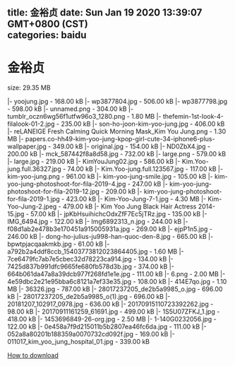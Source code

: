 
title: 金裕贞
date: Sun Jan 19 2020 13:39:07 GMT+0800 (CST)    
categories: baidu
---

# 金裕贞
size: 29.35 MB
 
 
|- yoojung.jpg - 168.00 kB
|- wp3877804.jpg - 506.00 kB
|- wp3877798.jpg - 598.00 kB
|- unnamed.png - 304.00 kB
|- tumblr_oczn6wg56f1utfw96o3_1280.png - 1.80 MB
|- thefemin-1st-look-4-filalook-01-2.jpg - 235.00 kB
|- son-ho-joon-kim-yoo-jung.jpg - 406.00 kB
|- reLANEIGE Fresh Calming Quick Morning Mask_Kim You Jung.png - 1.30 MB
|- papers.co-hh49-kim-yoo-jung-kpop-girl-cute-34-iphone6-plus-wallpaper.jpg - 349.00 kB
|- original.jpg - 154.00 kB
|- ND0ZbX4.jpg - 200.00 kB
|- mck_587442f8a8d58.jpg - 732.00 kB
|- large.png - 579.00 kB
|- large.jpg - 219.00 kB
|- KimYouJung02.jpg - 586.00 kB
|- Kim.Yoo-jung.full.36327.jpg - 74.00 kB
|- Kim.Yoo-jung.full.123567.jpg - 117.00 kB
|- kim-yoo-jung.png - 961.00 kB
|- kim-yoo-jung-smile.jpg - 105.00 kB
|- kim-yoo-jung-photoshoot-for-fila-2019-4.jpg - 247.00 kB
|- kim-yoo-jung-photoshoot-for-fila-2019-12.jpg - 209.00 kB
|- kim-yoo-jung-photoshoot-for-fila-2019-1.jpg - 423.00 kB
|- Kim-Yoo-Jung-7-1.jpg - 4.30 MB
|- Kim-Yoo-Jung-2.jpeg - 479.00 kB
|- Kim Yoo Jung Black Hair Actress 2014-15.jpg - 57.00 kB
|- jpKbHsuihichcOdxZfF7Ec5jTRz.jpg - 135.00 kB
|- IMG_6494.jpg - 122.00 kB
|- Img6892313_n.jpg - 244.00 kB
|- f08d1ab2e478b3e170451a915005931a.jpg - 269.00 kB
|- ejpP1n5.jpg - 246.00 kB
|- dong-ho-julius-ju998-han-quoc-den-8.jpg - 665.00 kB
|- bpwtpjacqaakmkb.jpg - 61.00 kB
|- a792b2a4ddf8ccb_15403773812023864405.jpg - 1.60 MB
|- 7ce6479fc7ab7e5cbec32d78223ca914.jpg - 134.00 kB
|- 7425d837b991dfc9665fe680fb578d3b.jpg - 374.00 kB
|- 664b061da47a8a39dcb977f268fd1e1e.jpg - 111.00 kB
|- 6.png - 2.00 MB
|- 4e59dbc2e21e95bba6c8121a7ef33e35.jpg - 108.00 kB
|- 414E7qo.jpg - 1.10 MB
|- 36326.jpg - 787.00 kB
|- 28017237205_de2b5a9985_o.jpg - 696.00 kB
|- 28017237205_de2b5a9985_o(1).jpg - 696.00 kB
|- 20181207_102917_0978.jpg - 636.00 kB
|- 20170915110723392262.jpg - 98.00 kB
|- 20170911161259_61691.jpg - 499.00 kB
|- 1S5U07ZFKJ_1.jpg - 418.00 kB
|- 1453696849-26-org.jpg - 2.50 MB
|- 1-140G0232056.jpg - 122.00 kB
|- 0e458a7f9d215011b5b2807ea46fc6da.jpg - 111.00 kB
|- 052a8a80201b188359a0070732cd092f.jpg - 169.00 kB
|- 011017_kim_yoo_jung_hospital_01.jpg - 339.00 kB

[How to download](https://bpcam.bemobtrk.com/go/2ceec3aa-1ca2-46d6-b9ff-aaa5c184517c?jno=2750)